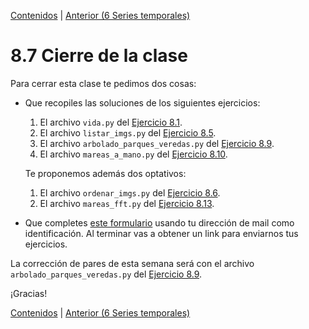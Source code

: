 [Contenidos](../Contenidos.md) \| [Anterior (6 Series temporales)](06_Series_Temporales.md)

# 8.7 Cierre de la clase

Para cerrar esta clase te pedimos dos cosas:
* Que recopiles las soluciones de los siguientes ejercicios:

  1. El archivo `vida.py` del [Ejercicio 8.1](../08_Fechas_Carpetas_y_Pandas/02_Fechas.md#ejercicio-81-segundos-vividos).
  2. El archivo  `listar_imgs.py` del [Ejercicio 8.5](../08_Fechas_Carpetas_y_Pandas/04_Ordenando_archivos.md#ejercicio-85-recorrer-el-árbol-de-archivos).
  3. El archivo  `arbolado_parques_veredas.py` del [Ejercicio 8.9](../08_Fechas_Carpetas_y_Pandas/05_Pandas.md#ejercicio-89-comparando-especies-en-parques-y-en-veredas).
  4. El archivo  `mareas_a_mano.py` del [Ejercicio 8.10](../08_Fechas_Carpetas_y_Pandas/06_Series_Temporales.md#ejercicio-810).

  Te proponemos además dos optativos:
  1. El archivo  `ordenar_imgs.py` del [Ejercicio 8.6](../08_Fechas_Carpetas_y_Pandas/04_Ordenando_archivos.md#ejercicio-86-ordenar-el-árbol-de-archivos-optativo).
  2. El archivo  `mareas_fft.py` del [Ejercicio 8.13](../08_Fechas_Carpetas_y_Pandas/06_Series_Temporales.md#ejercicio-813-otros-puertos).
 
* Que completes [este formulario](https://docs.google.com/forms/d/e/1FAIpQLScrVpEMe6Vmhwz5tVOBOxQ3ML5EkF851RFL7Zeyejs0cK_9gg/viewform) usando tu dirección de mail como identificación.  Al terminar vas a obtener un link para enviarnos tus ejercicios. 

La corrección de pares de esta semana será con el archivo `arbolado_parques_veredas.py` del [Ejercicio 8.9](../08_Fechas_Carpetas_y_Pandas/05_Pandas.md#ejercicio-89-comparando-especies-en-parques-y-en-veredas).



¡Gracias! 




[Contenidos](../Contenidos.md) \| [Anterior (6 Series temporales)](06_Series_Temporales.md)

